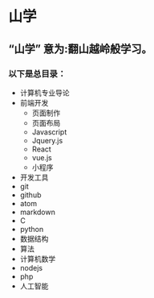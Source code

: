 # 山学

## “山学” 意为:翻山越岭般学习。

### 以下是总目录：
* 计算机专业导论
* 前端开发
  * 页面制作
  * 页面布局
  * Javascript
  * Jquery.js
  * React
  * vue.js
  * 小程序
* 开发工具
 * git
 * github
 * atom
 * markdown
* C
* python
* 数据结构
* 算法
* 计算机数学
* nodejs
* php
* 人工智能
